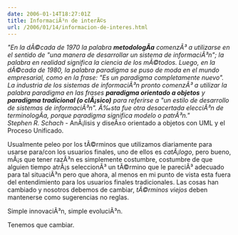 ```yaml
---
date: 2006-01-14T18:27:01Z
title: InformaciÃ³n de interÃ©s
url: /2006/01/14/informacion-de-interes.html
---
```


<p><em>"En la dÃ©cada de 1970 la palabra <strong>metodologÃ­a</strong> comenzÃ³ a utilizarse en el sentido de "una manera de desarrollar un sistema de informaciÃ³n"; la palabra en realidad significa la ciencia de los mÃ©todos. Luego, en la dÃ©cada de 1980, la palabra </em><em>paradigma se puso de moda en el mundo empresarial, como en la frase: "Es un paradigma completamente nuevo". La industria de los sistemas de informaciÃ³n pronto comenzÃ³ a utilizar la palabra paradigma en las frases <strong>paradigma orientado a objetos</strong> y <strong>paradigma tradicional (o clÃ¡sico)</strong> para referirse a "un estilo de desarrollo de sistemas de informaciÃ³n". Ã‰sta fue otra desacertada elecciÃ³n de terminologÃ­a, porque paradigma significa modelo o patrÃ³n."</em><em><br />
Stephen R. Schach</em> - AnÃ¡lisis y diseÃ±o orientado a objetos con UML y el Proceso Unificado.</p>
<p>Usualmente peleo por los tÃ©rminos que utilizamos diariamente para usarse para/con los usuarios finales, uno de ellos es <em>catÃ¡logo</em>, pero bueno, mÃ¡s que tener razÃ³n es simplemente costumbre, costumbre de que alguien tiempo atrÃ¡s seleccionÃ³ un tÃ©rmino que le pareciÃ³ adecuado para tal situaciÃ³n pero que ahora, al menos en mi punto de vista esta fuera del entendimiento para los usuarios finales tradicionales. Las cosas han cambiado y nosotros debemos de cambiar, <em>tÃ©rminos viejos</em> deben mantenerse como sugerencias no reglas.</p>
<p>Simple innovaciÃ³n, simple evoluciÃ³n.</p>
<p>Tenemos que cambiar.</p>
